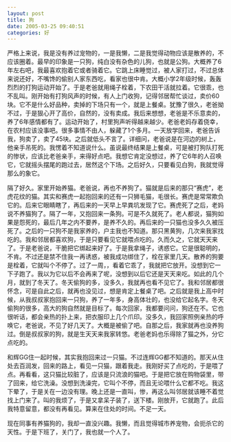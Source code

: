 ```yaml
---
layout: post
title: 狗
date: 2005-03-25 09:40:51
categories: 好
---
```

严格上来说，我是没有养过宠物的，一是我懒，二是我觉得动物应该是散养的，不应该圈着。最早的印象是一只狗，纯白没有杂色的儿狗，也就是公狗。大概养了6年左右吧，我最喜欢抱着它或者骑着它。它跳上床睡觉过，被人家打过，不过总体来说还好，不嘴馋的偷别人家东西吃，看家也很中肯。大概小学2年级时候，轰轰烈烈的打狗运动开始了。于是老爸就用绳子栓着，下农田干活就拉着。它很乖，也不乱叫。刚开始有打狗风声的时候，有人上门收狗，记得邻居帮忙谈过，卖价60块。它不是什么好品种，卖掉的下场只有一个，就是上餐桌。犹豫了很久，老爸拗不过，于是狠心开了高价，自然的，没有卖成。我后来想想，老爸是不乐意卖的，养了6年感情都有了。运动开始了，村里狗声听得越来越少。老爸老妈存着侥幸，在农村应该没事吧。很多事情不由人，躲藏了1个多月。一天放学回来，老爸告诉我，狗卖了，卖了45块。之后就低头不言了。详细问，老爸说是在河边的树上，他亲手吊死的。我愣着不知道说什么。虽说最终结果是上餐桌，可是被打狗队打死的惨状，应该比老爸亲手，来得好点吧。我想它肯定没想过，养了它6年的人召唤它，它就摇头摆尾的跑过去，居然这个下场。之后好久，只要看见白狗，我就觉得那么的象它。

隔了好久。家里开始养猫。老爸说，再也不养狗了。猫就是后来的那只“赛虎”，老虎花纹的猫。其实和赛虎一起抱回来的还有一只狮毛猫，毛很长。赛虎是常常欺负它的。后来它眼睛瞎了，再后来的一天早上早粪坑发现了它。赛虎死了之后，老妈说不养猫狗了。隔了一年，又抱回来一条狗。可是不久就死了。老人都说，猫狗如果是怨死的，最后几年之内不要养，是养不久的。再后来的一只猫也没多久久被压死了。之后的一只狗不是我家养的，户主我也不知道。那只黑黄狗，几次来我家找吃的。我和邻居都喜欢狗，于是只要看见它就喂点吃的。久而久之，它就天天来了。于是老爸说，干脆把它绑起来好了。于是我拿绳子，诱惑它。它是很聪明的，不肯。不过还是禁不住我一再诱惑，被我成功绑住了，栓在家里几天。散养的狗要是栓着，它就叫个不停了。过了一周，，看着它乖了，我就把它放开。没想到它一下子跑了。我以为它以后不会再来了呢，没想到以后它还是天天来吃。如此的几个月，就到了冬天了。冬天偷狗的多，没多久，我就再也看不见它了。我和邻居都很怀念，可是自此之后，就再也没见过，想是肯定上餐桌了吧。之后就是我上高中时候，从我叔叔家抱回来一只狗，养了一年多，身高体壮的，也没给它起名字。冬天偷狗的很多，高大的狗自然就是目标了。每次回家，我都要问问，狗还在不。它也很听话，都会亲热的扑上来，把衣服印上几个爪印。没多久，我回家照例亲热的呼唤它，老爸说，不见了好几天了。大概是被偷了吧。自那之后，我家就再也没养狗过。倒是叔叔家的狗，就是生天天来我家转悠。老爸老妈也乐得除了猫之外，分它点吃的。

和辉GG住一起时候，其实我抱回来过一只猫。不过连辉GG都不知道的。那天从住处去百润发，回来的路上，看见一只猫，跟着我走。我刚好买了点吃的，于是喂了点。再看看，这只猫比较脏了，应该是只流浪的猫吧。于是把它放在购物袋里，带了回来，给它洗澡。没想到洗澡完，它叫个不停，而且无论喂什么它都不吃。我这下晕了，于是关在一边没有理。晚上还是一直叫，惨，再这么叫邻居就该睡不着觉找上门来了。叫的我烦了，于是又拿呆子装了，送下楼。刚放开，它就跑了。此后我特意留意，都没有再看见。算来在住处的时间。不足一天。

现在同事有养猫狗的，我却一直没兴趣。我懒，而且觉得城市养宠物，会扼杀它的天性。于是下班了，关门了，我也就一个人了。
